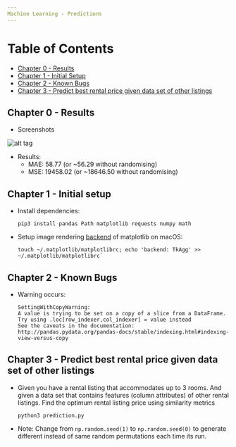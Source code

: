 ```yaml
---
Machine Learning - Predictions
---
```


# Table of Contents
  * [Chapter 0 - Results](#chapter-0)
  * [Chapter 1 - Initial Setup](#chapter-1)
  * [Chapter 2 - Known Bugs](#chapter-2)
  * [Chapter 3 - Predict best rental price given data set of other listings](#chapter-3)

## Chapter 0 - Results

* Screenshots

![alt tag](https://raw.githubusercontent.com/ltfschoen/ML-Predictions/master/screenshots/screenshot.png)

* Results:
    * MAE: 58.77 (or ~56.29 without randomising)
    * MSE: 19458.02 (or ~18646.50 without randomising)

## Chapter 1 - Initial setup <a id="chapter-1"></a>

* Install dependencies:
    ```
    pip3 install pandas Path matplotlib requests numpy math
    ```

* Setup image rendering [backend](http://matplotlib.org/faq/usage_faq.html#what-is-a-backend) of matplotlib on macOS:
    ```
    touch ~/.matplotlib/matplotlibrc; echo 'backend: TkAgg' >> ~/.matplotlib/matplotlibrc`
    ```

## Chapter 2 - Known Bugs <a id="chapter-2"></a>

* Warning occurs:
    ```
    SettingWithCopyWarning:
    A value is trying to be set on a copy of a slice from a DataFrame.
    Try using .loc[row_indexer,col_indexer] = value instead
    See the caveats in the documentation: http://pandas.pydata.org/pandas-docs/stable/indexing.html#indexing-view-versus-copy
    ```

## Chapter 3 - Predict best rental price given data set of other listings <a id="chapter-3"></a>

* Given you have a rental listing that accommodates up to 3 rooms.
And given a data set that contains features (column attributes) of other rental listings.
Find the optimum rental listing price using similarity metrics
    ```
    python3 prediction.py
    ```

* Note: Change from `np.random.seed(1)` to `np.random.seed(0)` to generate different instead of
same random permutations each time its run.